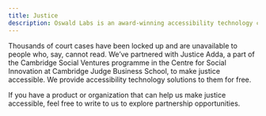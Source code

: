 ```yaml
---
title: Justice
description: Oswald Labs is an award-winning accessibility technology company, and our values focus on making justice accessible through our partnerships.
---
```


Thousands of court cases have been locked up and are unavailable to people who, say, cannot read. We’ve partnered with Justice Adda, a part of the Cambridge Social Ventures programme in the Centre for Social Innovation at Cambridge Judge Business School, to make justice accessible. We provide accessibility technology solutions to them for free.

If you have a product or organization that can help us make justice accessible, feel free to write to us to explore partnership opportunities.